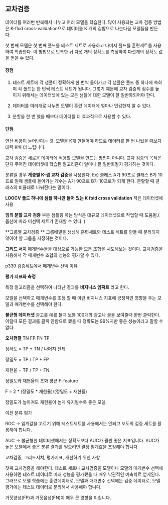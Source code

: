 ## 교차검증

데이터를 여러번 반복해서 나누고 여러 모델을 학습한다. 많이 사용되는 교차 검증 방법은 K-flod cross-vaildation으로 데이터를 K 개의 집합으로 나눈다음 모델들을 만든다.

첫 번째 모델은 첫 번째 폴드를 테스트 세트로 사용하고 나머지 폴드를 훈련세트를 사용하여 학습한다. 이 방법으로 반복한 뒤 다섯 개의 정확도를 측정하여 다섯개의 정확도 값을 얻을 수 있다.

#### 장점

1. 테스트 세트에 각 샘플이 정확하게 한 번씩 들어가고 각 샘플은 폴드 중 하나에 속하며 각 폴드는 한 번씩 테스트 세트가 됩니다. 그렇기 떄문에 교차 검증의 점수를 높이기 위해서는 데이터셋에 있는 모든 샘플에 대한 모델이 잘 일반화되어야 한다.

2. 데이터를 여러개로 나누면 모델이 훈련 데이터에 얼마나 민감한지 알 수 있다.
3. 분할을 한 번 했을 때보다 데이터를 더 효과적으로 사용할 수 있다.

#### 단점

연산 비용이 늘어난다는 것. 모델을 K개 만들어야 하므로 데이터를 한 번 나눴을 때보다 대략 K배 더 느립니다.

교차 검증은 새로운 데이터에 적용할 모델을 만드는 방법이 아니다. 교차 검증의 목적은 단지 주어진 데이터셋에 학습된 알고리즘이 얼마나 잘 일반화될지 평가하는 것이다.

분류일 경우 **계층별 K-겹 교차 검증**을 사용한다. Ex) 클래스 A가 90프로 클래스 B가 10프로 일때 샘플에 들어가는 개수는 A가 90프로 B가 10프로가 되게 한다. 분할할 때 클래스의 비율대로 나눠진다는 말이다.

**LOOCV 폴드 하나에 샘플 하나만 들어 있는 K fold cross validation** 작은 데이터셋에 사용

**임의 분할 교차 검증** 부분 샘플링 하는 방식은 대규모 데이터셋으로 작업할 때 도움됨.( 옵션에 따라 미선택 세트가 존재할 수 있다. )

**그룹별 교차검증 ** 그룹배열을 생성해 훈련세트와 테스트 세트를 만들 때 분리되지 않아야 할 그룹을 지정하는 것이다.

**그리드 서치** 매게변수들을 대상으로 가능한 모든 조합을 시도해보는 것이다. 교차검증을 사용해서 각 매개변수 조합의 성능의 평가할 수 있다.

p339 검증세트에서 매개변수 선택 이유

**평가 지표와 측정** 

특정 알고리즘을 선택하여 나타난 결과를 **비지니스 임팩트** 라고 한다.

모델을 선택하고 매개변수를 조정 할 때 이런 비지니스 지표에 긍정적인 영향을 주는 모델과 매개변수를 선택해야 한다.

**불균형 데이터셋** 광고를 예를 들때 보통 100개의 광고나 글을 보여줄때 한번 클릭한다. 이럴때 모든 결과를 클릭 안함으로 했을 때 정확도는 99%지만 좋은 성능이라고 말할 수 없다.

**오차행렬** TN FP FN TP 

정확도 = TP + TN / 나머지 전체

정밀도 = TP / TP + FP

재현율 = TP / TP + FN

정밀도와 재현율의 조화 평균 F-feature

F = 2 * (정밀도 * 재현율)/(정밀도 + 재현율)

정밀도가 높아져도 재현율이 높게 유지될수록 좋은 모델.

이진 분류 평가

ROC -> 임계값을 고르기 위해 테스트세트를 사용해서는 안되고 𖤐도의 검증 세트를 활용해야 합니다.

AUC -> 불균형한 데이터셋에서는 정확도보다 AUC가 훨씬 좋은 지표입니다. AUC가 높은 모델에서 좋은 분류 결과를 얻으려면 결정 임계값을 조정해야 합니다.

교차검증, 그리드서치, 평가지표, 개선하기 위한 사항

첫째 교차검증을 해야한다. 테스트 세트나 교차겸증을 모델이나 모델의 매개변수 선택에 사용하면 테스트 데이터로 미래 성능을 평가했을 때 매우 낙관적인 예측치르 얻게된다. 그러므로 모델 학습에는 훈련데이터로, 모델과 매개변수 선택에는 검증 데이터로, 모델 평가에는 테스트  데이터로 분리해서 사용해야 합니다. 

거짓양성(FP)과 거짓음성(FN)이 매우 큰 영향을 미칩니다.
